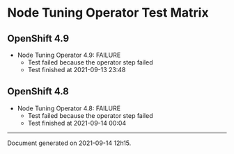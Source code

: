 
Node Tuning Operator Test Matrix
================================

OpenShift 4.9
-------------


* Node Tuning Operator 4.9: FAILURE
  - Test failed because the operator step failed
  - Test finished at 2021-09-13 23:48

OpenShift 4.8
-------------


* Node Tuning Operator 4.8: FAILURE
  - Test failed because the operator step failed
  - Test finished at 2021-09-14 00:04


---
Document generated on 2021-09-14 12h15.
